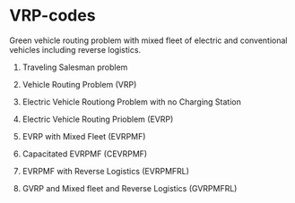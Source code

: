 # VRP-codes
Green vehicle routing problem with mixed fleet of electric and conventional vehicles including reverse logistics.

1. Traveling Salesman problem

2. Vehicle Routing Problem (VRP)

3. Electric Vehicle Routiong Problem with no Charging Station

4. Electric Vehicle Routing Prioblem (EVRP)

5. EVRP with Mixed Fleet (EVRPMF)

6. Capacitated EVRPMF (CEVRPMF)

7. EVRPMF with Reverse Logistics (EVRPMFRL)

8. GVRP and Mixed fleet and Reverse Logistics (GVRPMFRL)
